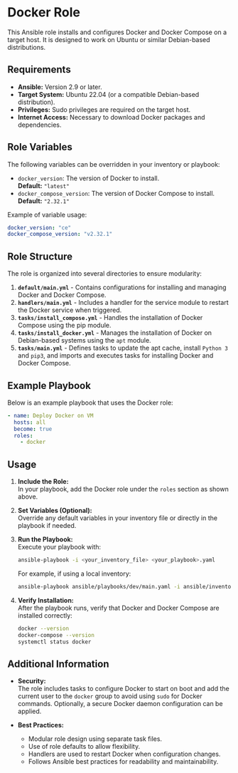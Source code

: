 # Docker Role

This Ansible role installs and configures Docker and Docker Compose on a target host. It is designed to work on Ubuntu or similar Debian-based distributions.

## Requirements

- **Ansible:** Version 2.9 or later.
- **Target System:** Ubuntu 22.04 (or a compatible Debian-based distribution).
- **Privileges:** Sudo privileges are required on the target host.
- **Internet Access:** Necessary to download Docker packages and dependencies.

## Role Variables

The following variables can be overridden in your inventory or playbook:

- `docker_version`: The version of Docker to install.  
  **Default:** `"latest"`
- `docker_compose_version`: The version of Docker Compose to install.  
  **Default:** `"2.32.1"`

Example of variable usage:
```yaml
docker_version: "ce"
docker_compose_version: "v2.32.1"
```

## Role Structure

The role is organized into several directories to ensure modularity:

1. **`default/main.yml`** - Contains configurations for installing and managing Docker and Docker Compose.
2. **`handlers/main.yml`** - Includes a handler for the service module to restart the Docker service when triggered.
3. **`tasks/install_compose.yml`** - Handles the installation of Docker Compose using the pip module.
4. **`tasks/install_docker.yml`** - Manages the installation of Docker on Debian-based systems using the `apt` module.
5. **`tasks/main.yml`** - Defines tasks to update the apt cache, install `Python 3` and `pip3`, and imports and executes tasks for installing Docker and Docker Compose.

## Example Playbook

Below is an example playbook that uses the Docker role:
```yaml
- name: Deploy Docker on VM
  hosts: all
  become: true
  roles:
    - docker
```

## Usage

1. **Include the Role:**  
   In your playbook, add the Docker role under the `roles` section as shown above.

2. **Set Variables (Optional):**  
   Override any default variables in your inventory file or directly in the playbook if needed.

3. **Run the Playbook:**  
   Execute your playbook with:
   ```sh
   ansible-playbook -i <your_inventory_file> <your_playbook>.yaml
   ```
   For example, if using a local inventory:
   ```sh
   ansible-playbook ansible/playbooks/dev/main.yaml -i ansible/inventory/default_local.yml
   ```

4. **Verify Installation:**  
   After the playbook runs, verify that Docker and Docker Compose are installed correctly:
   ```sh
   docker --version
   docker-compose --version
   systemctl status docker
   ```

## Additional Information

- **Security:**  
  The role includes tasks to configure Docker to start on boot and add the current user to the `docker` group to avoid using `sudo` for Docker commands. Optionally, a secure Docker daemon configuration can be applied.

- **Best Practices:**  
  - Modular role design using separate task files.
  - Use of role defaults to allow flexibility.
  - Handlers are used to restart Docker when configuration changes.
  - Follows Ansible best practices for readability and maintainability.



